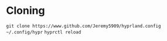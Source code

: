 # Cloning
```git clone https://www.github.com/Jeremy5909/hyprland.config ~/.config/hypr```
```hyprctl reload```
